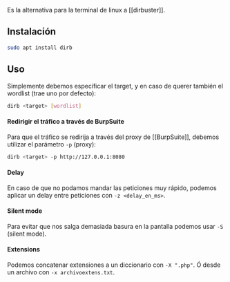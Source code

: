 Es la alternativa para la terminal de linux a [[dirbuster]].

## Instalación

```bash
sudo apt install dirb
```

## Uso

Simplemente debemos especificar el target, y en caso de querer también el wordlist (trae uno por defecto):

```bash
dirb <target> [wordlist]
```

#### Redirigir el tráfico a través de BurpSuite

Para que el tráfico se redirija a través del proxy de [[BurpSuite]], debemos utilizar el parámetro `-p` (proxy):

```bash
dirb <target> -p http://127.0.0.1:8080
```

#### Delay

En caso de que no podamos mandar las peticiones muy rápido, podemos aplicar un delay entre peticiones con `-z <delay_en_ms>`.

#### Silent mode

Para evitar que nos salga demasiada basura en la pantalla podemos usar `-S` (silent mode).

#### Extensions

Podemos concatenar extensiones a un diccionario con `-X ".php"`. Ó desde un archivo con `-x archivoextens.txt`.